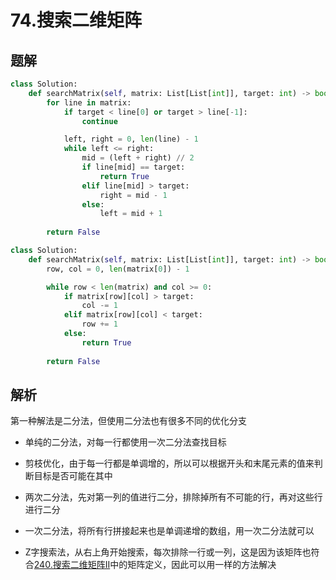 # 74.搜索二维矩阵

## 题解

```python
class Solution:
    def searchMatrix(self, matrix: List[List[int]], target: int) -> bool:
        for line in matrix:
            if target < line[0] or target > line[-1]:
                continue

            left, right = 0, len(line) - 1
            while left <= right:
                mid = (left + right) // 2
                if line[mid] == target:
                    return True
                elif line[mid] > target:
                    right = mid - 1
                else:
                    left = mid + 1
        
        return False
```

```python
class Solution:
    def searchMatrix(self, matrix: List[List[int]], target: int) -> bool:
        row, col = 0, len(matrix[0]) - 1

        while row < len(matrix) and col >= 0:
            if matrix[row][col] > target:
                col -= 1
            elif matrix[row][col] < target:
                row += 1
            else:
                return True
        
        return False
```

## 解析

第一种解法是二分法，但使用二分法也有很多不同的优化分支

+ 单纯的二分法，对每一行都使用一次二分法查找目标

+ 剪枝优化，由于每一行都是单调增的，所以可以根据开头和末尾元素的值来判断目标是否可能在其中

+ 两次二分法，先对第一列的值进行二分，排除掉所有不可能的行，再对这些行进行二分

+ 一次二分法，将所有行拼接起来也是单调递增的数组，用一次二分法就可以

+ Z字搜索法，从右上角开始搜索，每次排除一行或一列，这是因为该矩阵也符合[240.搜索二维矩阵II](../moderate/240.搜索二维矩阵II.md)中的矩阵定义，因此可以用一样的方法解决
